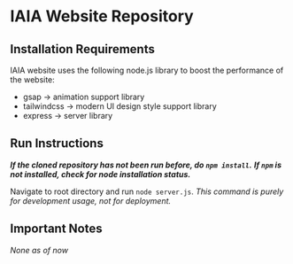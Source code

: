 # IAIA Website Repository

## Installation Requirements
IAIA website uses the following node.js library to boost the performance of the website:
 - gsap &rarr; animation support library
 - tailwindcss &rarr; modern UI design style support library
 - express &rarr; server library

## Run Instructions

***If the cloned repository has not been run before, do ```npm install```.***
***If ```npm``` is not installed, check for node installation status.***

Navigate to root directory and run ```node server.js```. _This command is purely for development usage, not for deployment._


## Important Notes

_None as of now_


